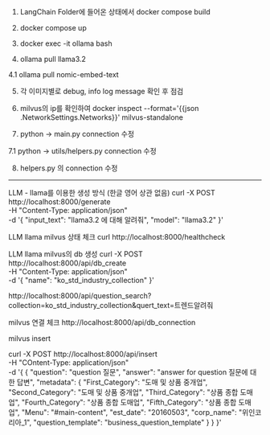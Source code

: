 1. LangChain Folder에 들어온 상태에서 docker compose build

2. docker compose up

3. docker exec -it ollama bash

4. ollama pull llama3.2

4.1 ollama pull nomic-embed-text

5. 각 이미지별로 debug, info log message 확인 후 점검

6. milvus의 ip를 확인하여 docker inspect --format='{{json .NetworkSettings.Networks}}' milvus-standalone

7. python -> main.py connection 수정

7.1 python -> utils/helpers.py connection 수정

8. helpers.py 의 connection 수정


--------

LLM - llama를 이용한 생성 방식 (한글 영어 상관 없음)
curl -X POST http://localhost:8000/generate \
     -H "Content-Type: application/json" \
     -d '{
           "input_text": "llama3.2 에 대해 알려줘",
           "model": "llama3.2"
         }'

LLM llama milvus 상태 체크
curl http://localhost:8000/healthcheck

LLM llama milvus의 db 생성
curl -X POST http://localhost:8000/api/db_create \
        -H "Content-Type: application/json" \
        -d '{
                "name": "ko_std_industry_collection"
            }'


http://localhost:8000/api/question_search?collection=ko_std_industry_collection&quert_text=트렌드알려줘

milvus 연결 체크
http://localhost:8000/api/db_connection

milvus insert 

curl -X POST http://localhost:8000/api/insert \
        -H "COntent-Type: application/json" \
        -d '{
                {
                    "question": "question 질문",
                    "answer": "answer for question 질문에 대한 답변",
                    "metadata": {
                        "First_Category": "도매 및 상품 중개업",
                        "Second_Category": "도매 및 상품 중개업",
                        "Third_Category": "상품 종합 도매업",
                        "Fourth_Category": "상품 종합 도매업",
                        "Fifth_Category": "상품 종합 도매업",
                        "Menu": "#main-content",
                        "est_date": "20160503",
                        "corp_name": "위인코리아_1",
                        "question_template": "business_question_template"
                        }
                }
            }'